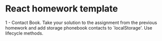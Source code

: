 # React homework template

1 - Contact Book.
Take your solution to the assignment from the previous homework and add storage phonebook contacts to `localStorage'. Use lifecycle methods.



